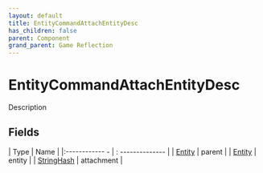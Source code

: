 ```yaml
---
layout: default
title: EntityCommandAttachEntityDesc
has_children: false
parent: Component
grand_parent: Game Reflection
---
```

# EntityCommandAttachEntityDesc
Description 

## Fields
| Type | Name |
|:------------ - | : -------------- |
| [Entity](game-reflection/classes/entity.md) | parent |
| [Entity](game-reflection/classes/entity.md) | entity |
| [StringHash](game-reflection/classes/string_hash.md) | attachment |
